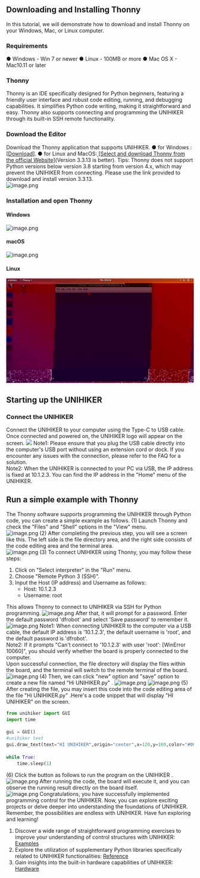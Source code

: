 ## Downloading and Installing Thonny
In this tutorial, we will demonstrate how to download and install Thonny on your Windows, Mac, or Linux computer.  
### Requirements
● Windows - Win 7 or newer
● Linux -  100MB or more
● Mac OS X - Mac10.11 or later
### Thonny
Thonny is an IDE specifically designed for Python beginners, featuring a friendly user interface and robust code editing, running, and debugging capabilities. It simplifies Python code writing, making it straightforward and easy. Thonny also supports connecting and programming the UNIHIKER through its built-in SSH remote functionality.  
### Download the Editor
Download the Thonny application that supports UNIHIKER.
● for Windows : [[Download]](https://img.dfrobot.com.cn/wiki/none/49990b1e1e72cb7c95f161be759c86ba.zip).
● for Linux and MacOS:[ [Select and download Thonny from the official Website]](https://thonny.org/)(Version 3.3.13 is better).
Tips: Thonny does not support Python versions below version 3.8 starting from version 4.x, which may prevent the UNIHIKER from connecting. Please use the link provided to download and install version 3.3.13.  
![image.png](img/getting_started_thonny/1696923314677-c1bac993-661a-45ca-b763-2453d3a8b857.png)
### Installation and open Thonny
#### Windows 
![image.png](img/getting_started_thonny/1696923350459-41c2c222-fa59-4e2b-86db-61eac1930fdf.png)
#### macOS
![image.png](img/getting_started_thonny/1696925110080-dbb9f2e1-4791-4311-9fa0-e335a69bf40e.png)
#### Linux
![thonny_on_linux-new.jpg](img/getting_started_thonny/1696925603096-159acc24-7341-44b5-8a9b-eb074bf8a69c.jpeg)
## Starting up the UNIHIKER
### Connect the UNIHIKER
Connect the UNIHIKER to your computer using the Type-C to USB cable. Once connected and powered on, the UNIHIKER logo will appear on the screen.
![](./img/getting_started_thonny/1691476703505-51223828-f994-438e-a0a5-f4577792ea1e.png)
Note1: Please ensure that you plug the USB cable directly into the computer's USB port without using an extension cord or dock. If you encounter any issues with the connection, please refer to the FAQ for a solution.  
Note2: When the UNIHIKER is connected to your PC via USB, the IP address is fixed at 10.1.2.3. You can find the IP address in the "Home" menu of the UNIHIKER.  
## Run a simple example with Thonny
The Thonny software supports programming the UNIHIKER through Python code, you can create a simple example as follows.
(1) Launch Thonny and check the "Files" and "Shell" options in the "View" menu.  
![image.png](img/getting_started_thonny/1696929781312-e3dcc886-3f4c-4d1d-9dc0-3f9274e5d7cc.png)
(2) After completing the previous step, you will see a screen like this. The left side is the file directory area, and the right side consists of the code editing area and the terminal area.  
![image.png](img/getting_started_thonny/1696930215817-ac2e66e7-5f2b-4676-a6d7-4a8956d82817.png)
(3) To connect UNIHIKER using Thonny, you may follow these steps:

1. Click on "Select interpreter" in the "Run" menu.
2. Choose "Remote Python 3 (SSH)".
3. Input the Host (IP address) and Username as follows:
   - Host: 10.1.2.3
   - Username: root

This allows Thonny to connect to UNIHIKER via SSH for Python programming.
![image.png](img/getting_started_thonny/1696930628166-afa456e5-f53c-4b4a-9793-b64311afd57c.png)
After that, it will prompt for a password. Enter the default password 'dfrobot' and select 'Save password' to remember it.
![image.png](img/getting_started_thonny/1696930697833-c61e486e-42c5-4323-8594-ccaa98f4f191.png)
Note1: When connecting UNIHIKER to the computer via a USB cable, the default IP address is '10.1.2.3', the default username is 'root', and the default password is 'dfrobot'.  
Note2: If it prompts "Can't connect to '10.1.2.3' with user 'root': [WinError 10060]", you should verify whether the board is properly connected to the computer.  
Upon successful connection, the file directory will display the files within the board, and the terminal will switch to the remote terminal of the board.  
![image.png](img/getting_started_thonny/1696932050928-d469342d-67de-4401-b7e5-76f4ca7325a6.png)
(4) Then, we can click "new" option and "save" option to create a new file named "Hi UNIHIKER.py" .
![image.png](img/getting_started_thonny/1696933077847-5e6d1dcc-5b8a-471e-82d3-0df553f54a6c.png)
![image.png](img/getting_started_thonny/1696933140344-ef1f0282-0f7c-44eb-b9b0-7cdfdc8cf9ae.png)
(5) After creating the file,  you may insert this code into the code editing area of the file "Hi UNIHIKER.py" .Here's a code snippet that will display "HI UNIHIKER" on the screen.
```python
from unihiker import GUI
import time

gui = GUI()
#unihiker text
gui.draw_text(text="HI UNIHIKER",origin="center",x=120,y=160,color="#0066CC")

while True:
    time.sleep(1)
```
(6) Click the button as follows to run the program on the UNIHIKER .
![image.png](img/getting_started_thonny/1696933538272-f10cb588-74a8-4e12-9120-8a6bf59281f2.png)
After running the code, the board will execute it, and you can observe the running result directly on the board itself.  
![image.png](img/getting_started_thonny/1697095978856-12c182bd-0395-4e0c-a842-25b2f6f909d4.png)
Congratulations, you have successfully implemented programming control for the UNIHIKER. Now, you can explore exciting projects or delve deeper into understanding the foundations of UNIHIKER. Remember, the possibilities are endless with UNIHIKER. Have fun exploring and learning!

1. Discover a wide range of straightforward programming exercises to improve your understanding of control structures with UNIHIKER: [Examples](https://www.yuque.com/joanna-rqvih/unihiker_wiki_en/ktu7u5wqrqocflu0)
2. Explore the utilization of supplementary Python libraries specifically related to UNIHIKER functionalities: [Reference](https://www.yuque.com/joanna-rqvih/unihiker_wiki_en/btd6oualns4g6fgd)
3. Gain insights into the built-in hardware capabilities of UNIHIKER: [Hardware ](https://www.yuque.com/joanna-rqvih/unihiker_wiki_en/ogm50gebc6wgp3dm)

